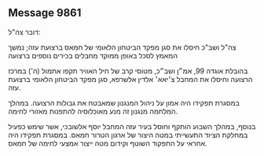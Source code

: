 ## Message 9861

דובר צה"ל:

צה"ל ושב"כ חיסלו את סגן מפקד הביטחון הלאומי של חמאס ברצועת עזה; נמשך המאמץ לסכל באופן ממוקד מחבלים בכירים נוספים ברצועה

בהובלת אוגדה 99, אמ״ן ושב״כ, מטוסי קרב של חיל האוויר תקפו אתמול (ה') במרכז הרצועה וחיסלו את המחבל צ׳יאא׳ אלדין אלשרפא, סגן מפקד הביטחון הלאומי ברצועת עזה.

במסגרת תפקידו היה אמון על ניהול המנגנון שמאבטח את גבולות הרצועה. במהלך המלחמה מנגנון זה מנע מאוכלוסיה להתפנות מאזורי לחימה.

בנוסף, במהלך השבוע הותקף וחוסל בעיר עזה המחבל יוסף אלשובכי, אשר שימש כפעיל במחלקת הציוד התעשייתי במטה היצור של ארגון הטרור חמאס. במסגרת תפקידו היה אחראי על התפקוד השוטף וקידום מטה ייצור אמצעי לחימה של חמאס.

